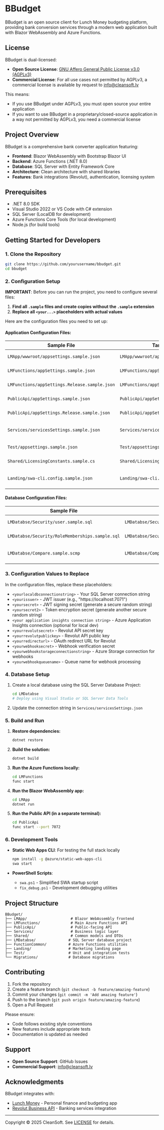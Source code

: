 # BBudget

BBudget is an open source client for Lunch Money budgeting platform, providing bank conversion services through a modern web application built with Blazor WebAssembly and Azure Functions.

## License

BBudget is dual-licensed:

- **Open Source License**: [GNU Affero General Public License v3.0 (AGPLv3)](LICENSE)
- **Commercial License**: For all use cases not permitted by AGPLv3, a commercial license is available by request to info@cleansoft.lv

This means:
- If you use BBudget under AGPLv3, you must open source your entire application
- If you want to use BBudget in a proprietary/closed-source application in a way not permitted by AGPLv3, you need a commercial license

## Project Overview

BBudget is a comprehensive bank converter application featuring:
- **Frontend**: Blazor WebAssembly with Bootstrap Blazor UI
- **Backend**: Azure Functions (.NET 8.0)
- **Database**: SQL Server with Entity Framework Core
- **Architecture**: Clean architecture with shared libraries
- **Features**: Bank integrations (Revolut), authentication, licensing system

## Prerequisites

- .NET 8.0 SDK
- Visual Studio 2022 or VS Code with C# extension
- SQL Server (LocalDB for development)
- Azure Functions Core Tools (for local development)
- Node.js (for build tools)

## Getting Started for Developers

### 1. Clone the Repository

```bash
git clone https://github.com/yourusername/bbudget.git
cd bbudget
```

### 2. Configuration Setup

**IMPORTANT**: Before you can run the project, you need to configure several files:

1. **Find all `.sample` files and create copies without the `.sample` extension**
2. **Replace all `<your...>` placeholders with actual values**

Here are the configuration files you need to set up:

#### Application Configuration Files:

| Sample File | Target File | Description |
|------------|-------------|-------------|
| `LMApp/wwwroot/appsettings.sample.json` | `LMApp/wwwroot/appsettings.json` | Frontend configuration |
| `LMFunctions/appSettings.sample.json` | `LMFunctions/appSettings.json` | Main API configuration |
| `LMFunctions/appSettings.Release.sample.json` | `LMFunctions/appSettings.Release.json` | Production API settings |
| `PublicApi/appSettings.sample.json` | `PublicApi/appSettings.json` | Public API configuration |
| `PublicApi/appSettings.Release.sample.json` | `PublicApi/appSettings.Release.json` | Production public API |
| `Services/servicesSettings.sample.json` | `Services/servicesSettings.json` | Core services configuration |
| `Test/appsettings.sample.json` | `Test/appsettings.json` | Test configuration |
| `Shared/LicensingConstants.sample.cs` | `Shared/LicensingConstants.cs` | Licensing constants |
| `Landing/swa-cli.config.sample.json` | `Landing/swa-cli.config.json` | Static Web Apps CLI config |

#### Database Configuration Files:

| Sample File | Target File | Description |
|------------|-------------|-------------|
| `LMDatabse/Security/user.sample.sql` | `LMDatabse/Security/user.sql` | Database user setup |
| `LMDatabse/Security/RoleMemberships.sample.sql` | `LMDatabse/Security/RoleMemberships.sql` | Database roles |
| `LMDatabse/Compare.sample.scmp` | `LMDatabse/Compare.scmp` | Database comparison settings |

### 3. Configuration Values to Replace

In the configuration files, replace these placeholders:

- `<yourlocaldbconnectionstring>` - Your SQL Server connection string
- `<yourissuer>` - JWT issuer (e.g., "https://localhost:7071")
- `<yoursecret>` - JWT signing secret (generate a secure random string)
- `<yoursecret2>` - Token encryption secret (generate another secure random string)
- `<your application insights connection string>` - Azure Application Insights connection (optional for local dev)
- `<yourrevolutsecret>` - Revolut API secret key
- `<yourrevolutpublickey>` - Revolut API public key
- `<yourredirecturl>` - OAuth redirect URL for Revolut
- `<yourwebhooksecret>` - Webhook verification secret
- `<yourwebhookstorageconnectionstring>` - Azure Storage connection for webhooks
- `<yourwebhookqueuename>` - Queue name for webhook processing

### 4. Database Setup

1. Create a local database using the SQL Server Database Project:
   ```bash
   cd LMDatabse
   # Deploy using Visual Studio or SQL Server Data Tools
   ```

2. Update the connection string in `Services/servicesSettings.json`

### 5. Build and Run

1. **Restore dependencies:**
   ```bash
   dotnet restore
   ```

2. **Build the solution:**
   ```bash
   dotnet build
   ```

3. **Run the Azure Functions locally:**
   ```bash
   cd LMFunctions
   func start
   ```

4. **Run the Blazor WebAssembly app:**
   ```bash
   cd LMApp
   dotnet run
   ```

5. **Run the Public API (in a separate terminal):**
   ```bash
   cd PublicApi
   func start --port 7072
   ```

### 6. Development Tools

- **Static Web Apps CLI**: For testing the full stack locally
  ```bash
  npm install -g @azure/static-web-apps-cli
  swa start
  ```

- **PowerShell Scripts**:
  - `swa.ps1` - Simplified SWA startup script
  - `fix_debug.ps1` - Development debugging utilities

## Project Structure

```
BBudget/
├── LMApp/                    # Blazor WebAssembly frontend
├── LMFunctions/              # Main Azure Functions API
├── PublicApi/                # Public-facing API
├── Services/                 # Business logic layer
├── Shared/                   # Common models and DTOs
├── LMDatabse/               # SQL Server database project
├── FunctionCommon/          # Azure Functions utilities
├── Landing/                 # Marketing landing page
├── Test/                    # Unit and integration tests
└── Migrations/              # Database migrations
```

## Contributing

1. Fork the repository
2. Create a feature branch (`git checkout -b feature/amazing-feature`)
3. Commit your changes (`git commit -m 'Add amazing feature'`)
4. Push to the branch (`git push origin feature/amazing-feature`)
5. Open a Pull Request

Please ensure:
- Code follows existing style conventions
- New features include appropriate tests
- Documentation is updated as needed

## Support

- **Open Source Support**: GitHub Issues
- **Commercial Support**: info@cleansoft.lv

## Acknowledgments

BBudget integrates with:
- [Lunch Money](https://lunchmoney.app/) - Personal finance and budgeting app
- [Revolut Business API](https://developer.revolut.com/) - Banking services integration

---

Copyright © 2025 CleanSoft. See [LICENSE](LICENSE) for details.